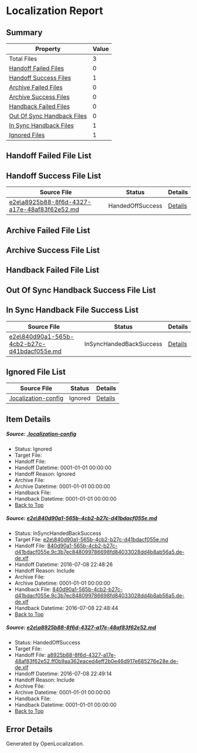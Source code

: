 # <a name='report-top'></a> Localization Report

## Summary
 Property | Value 
 -------- | ----- 
 Total Files | 3
[ Handoff Failed Files ](#handoff-failed-list)| 0
[ Handoff Success Files ](#handoff-success-list)| 1
[ Archive Failed Files ](#archive-failed-list)| 0
[ Archive Success Files ](#archive-success-list)| 0
[ Handback Failed Files ](#handback-failed-list)| 0
[ Out Of Sync Handback Files ](#outofsync-handback-success-list)| 0
[ In Sync Handback Files ](#insync-handback-success-list)| 1
[ Ignored Files ](#ignored-list)| 1

## <a name='handoff-failed-list'></a> Handoff Failed File List

## <a name='handoff-success-list'></a> Handoff Success File List
 Source File | Status | Details 
 ----------- | ------ | ------- 
 [e2e\a8925b88-8f6d-4327-a17e-48af83f62e52.md](https://github.com/OpenLocalizationTestOrg/oltest/blob/451c4c286e0debca57fe80868ee993134c42d92a/e2e/a8925b88-8f6d-4327-a17e-48af83f62e52.md) | HandedOffSuccess | [Details](#d562cc32efb8e1c5295d3ceb49f10041643806162)

## <a name='archive-failed-list'></a> Archive Failed File List

## <a name='archive-success-list'></a> Archive Success File List

## <a name='handback-failed-list'></a> Handback Failed File List

## <a name='outofsync-handback-success-list'></a> Out Of Sync Handback Success File List

## <a name='insync-handback-success-list'></a> In Sync Handback File Success List
 Source File | Status | Details 
 ----------- | ------ | ------- 
 [e2e\840d90a1-565b-4cb2-b27c-d41bdacf055e.md](https://github.com/OpenLocalizationTestOrg/oltest/blob/c76f9fa7195a655e4b270fca4cde5c5186284fd0/e2e/840d90a1-565b-4cb2-b27c-d41bdacf055e.md) | InSyncHandedBackSuccess | [Details](#3778e4877f703b62302b9ea29646e5aa17dd76e81)

## <a name='ignored-list'></a> Ignored File List
 Source File | Status | Details 
 ----------- | ------ | ------- 
 [.localization-config](https://github.com/OpenLocalizationTestOrg/oltest/blob/451c4c286e0debca57fe80868ee993134c42d92a/.localization-config) | Ignored | [Details](#3d4f252ac210baf56311d7e97dcc2db10974dbd20)

## Item Details
##### <a name='3d4f252ac210baf56311d7e97dcc2db10974dbd20'></a> Source: [.localization-config](https://github.com/OpenLocalizationTestOrg/oltest/blob/451c4c286e0debca57fe80868ee993134c42d92a/.localization-config)
* Status: Ignored
* Target File: 
* Handoff File: 
* Handoff Datetime: 0001-01-01 00:00:00
* Handoff Reason: Ignored
* Archive File: 
* Archive Datetime: 0001-01-01 00:00:00
* Handback File: 
* Handback Datetime: 0001-01-01 00:00:00
* [Back to Top](#report-top)

##### <a name='3778e4877f703b62302b9ea29646e5aa17dd76e81'></a> Source: [e2e\840d90a1-565b-4cb2-b27c-d41bdacf055e.md](https://github.com/OpenLocalizationTestOrg/oltest/blob/c76f9fa7195a655e4b270fca4cde5c5186284fd0/e2e/840d90a1-565b-4cb2-b27c-d41bdacf055e.md)
* Status: InSyncHandedBackSuccess
* Target File: [e2e\840d90a1-565b-4cb2-b27c-d41bdacf055e.md](https://github.com/OpenLocalizationTestOrg/oltest-dede-fly/blob/f8cebe98d472fa76c2c72c36f064bb184ac26c32/e2e/840d90a1-565b-4cb2-b27c-d41bdacf055e.md)
* Handoff File: [840d90a1-565b-4cb2-b27c-d41bdacf055e.9c3b7ec848099786698fd84033028dd4b8ab56a5.de-de.xlf](https://github.com/OpenLocalizationTestOrg/olhandoff-e2e/blob/dfc07c3a10f985207c83134a48fb899f51f90d62/ol-handoff/OpenLocalizationTestOrg/oltest-dede-fly/ci/ht/840d90a1-565b-4cb2-b27c-d41bdacf055e.9c3b7ec848099786698fd84033028dd4b8ab56a5.de-de.xlf)
* Handoff Datetime: 2016-07-08 22:48:26
* Handoff Reason: Include
* Archive File: 
* Archive Datetime: 0001-01-01 00:00:00
* Handback File: [840d90a1-565b-4cb2-b27c-d41bdacf055e.9c3b7ec848099786698fd84033028dd4b8ab56a5.de-de.xlf](https://github.com/OpenLocalizationTestOrg/olhandback-e2e/blob/b88660f5efa5bc71693cf9dba0c605619ba05db5/ol-handback/OpenLocalizationTestOrg/oltest-dede-fly/ci/ht/840d90a1-565b-4cb2-b27c-d41bdacf055e.9c3b7ec848099786698fd84033028dd4b8ab56a5.de-de.xlf)
* Handback Datetime: 2016-07-08 22:48:44
* [Back to Top](#report-top)

##### <a name='d562cc32efb8e1c5295d3ceb49f10041643806162'></a> Source: [e2e\a8925b88-8f6d-4327-a17e-48af83f62e52.md](https://github.com/OpenLocalizationTestOrg/oltest/blob/451c4c286e0debca57fe80868ee993134c42d92a/e2e/a8925b88-8f6d-4327-a17e-48af83f62e52.md)
* Status: HandedOffSuccess
* Target File: 
* Handoff File: [a8925b88-8f6d-4327-a17e-48af83f62e52.ff0b9aa362eaced4eff2b0e46d917e685276e28e.de-de.xlf](https://github.com/OpenLocalizationTestOrg/olhandoff-e2e/blob/d079ec268698069e1915d5e2f3eb7a5ec8acd15c/ol-handoff/OpenLocalizationTestOrg/oltest-dede-fly/ci/ht/a8925b88-8f6d-4327-a17e-48af83f62e52.ff0b9aa362eaced4eff2b0e46d917e685276e28e.de-de.xlf)
* Handoff Datetime: 2016-07-08 22:49:14
* Handoff Reason: Include
* Archive File: 
* Archive Datetime: 0001-01-01 00:00:00
* Handback File: 
* Handback Datetime: 0001-01-01 00:00:00
* [Back to Top](#report-top)


## Error Details

Generated by OpenLocalization.
